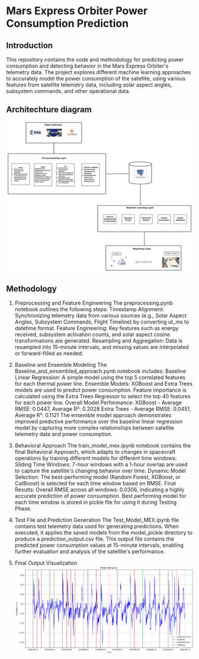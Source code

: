 # Mars Express Orbiter Power Consumption Prediction
## Introduction
This repository contains the code and methodology for predicting power consumption and detecting behavior in the Mars Express Orbiter's telemetry data. The project explores different machine learning approaches to accurately model the power consumption of the satellite, using various features from satellite telemetry data, including solar aspect angles, subsystem commands, and other operational data.

## Architechture diagram
![Architecture Diagram](architecture_diagram_casestudy.png "Architecture Diagram")

## Methodology

1. Preprocessing and Feature Engineering
The preprocessing.pynb notebook outlines the following steps:
Timestamp Alignment: Synchronizing telemetry data from various sources (e.g., Solar Aspect Angles, Subsystem Commands, Flight Timeline) by converting ut_ms to datetime format.
Feature Engineering: Key features such as energy received, subsystem activation counts, and solar aspect cosine transformations are generated.
Resampling and Aggregation: Data is resampled into 15-minute intervals, and missing values are interpolated or forward-filled as needed.

2. Baseline and Ensemble Modeling
The Baseline_and_ensembled_approach.pynb notebook includes:
Baseline Linear Regression: A simple model using the top 5 correlated features for each thermal power line.
Ensemble Models:
XGBoost and Extra Trees models are used to predict power consumption.
Feature importance is calculated using the Extra Trees Regressor to select the top 40 features for each power line.
Overall Model Performance:
XGBoost - Average RMSE: 0.0447, Average R²: 0.2028
Extra Trees - Average RMSE: 0.0451, Average R²: 0.1121
The ensemble model approach demonstrates improved predictive performance over the baseline linear regression model by capturing more complex relationships between satellite telemetry data and power consumption.

3. Behavioral Approach
The train_model_mex.ipynb notebook contains the final Behavioral Approach, which adapts to changes in spacecraft operations by training different models for different time windows:
Sliding Time Windows: 7-hour windows with a 1-hour overlap are used to capture the satellite's changing behavior over time.
Dynamic Model Selection: The best-performing model (Random Forest, XGBoost, or CatBoost) is selected for each time window based on RMSE.
Final Results:
Overall RMSE across all windows: 0.0306, indicating a highly accurate prediction of power consumption.
Best performing model for each time window is stored in pickle file for using it during Testing Phase.

4. Test File and Prediction Generation
The Test_Model_MEX.ipynb file contains test telemetry data used for generating predictions. When executed, it applies the saved models from the model_pickle directory to produce a prediction_output.csv file. This output file contains the predicted power consumption values at 15-minute intervals, enabling further evaluation and analysis of the satellite's performance.  

5. Final Output Visualization
   ![Final Output](final_output.png)



